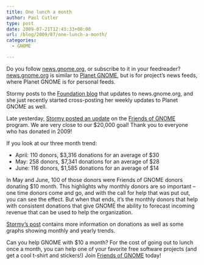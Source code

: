 ```yaml
---
title: One lunch a month
author: Paul Cutler
type: post
date: 2009-07-21T12:43:33+00:00
url: /blog/2009/07/one-lunch-a-month/
categories:
  - GNOME

---
```

Do you follow [news.gnome.org][1], or subscribe to it in your feedreader? [news.gnome.org][1] is similar to [Planet GNOME][2], but is for project&#8217;s news feeds, where Planet GNOME is for personal feeds.

Stormy posts to the [Foundation blog][3] that updates to news.gnome.org, and she just recently started cross-posting her weekly updates to Planet GNOME as well.

Late yesterday, [Stormy posted an update][4] on the [Friends of GNOME][5] program. We are very close to our $20,000 goal! Thank you to everyone who has donated in 2009!

If you look at our three month trend:

  * April: 110 donors, $3,316 donations for an average of $30
  * May: 258 donors, $7,341 donations for an average of $28
  * June: 116 donors, $1,585 donations for an average of $14

In May and June, 100 of those donors were Friends of GNOME donors donating $10 month. This highlights why monthly donors are so important &#8211; one time donors come and go, and with the call for help that was put out, you can see the effect. But when that ends, it&#8217;s the monthly donors that help with consistent donations that give GNOME the ability to forecast incoming revenue that can be used to help the organization.

[Stormy&#8217;s post][4] contains more information on donations as well as some graphs showing monthly and yearly trends.

Can you help GNOME with $10 a month? For the cost of going out to lunch once a month, you can help one of your favorite free software projects (and get a cool t-shirt and stickers!) Join [Friends of GNOME][5] today!

 [1]: http://news.gnome.org/
 [2]: http://planet.gnome.org
 [3]: http://blogs.gnome.org/foundation/
 [4]: http://blogs.gnome.org/foundation/2009/07/21/friends-of-gnome-update-3/
 [5]: http://www.gnome.org/friends/